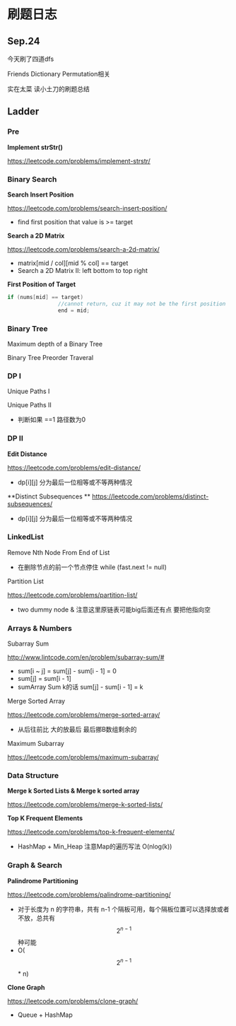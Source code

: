 # 刷题日志


## Sep.24


今天刷了四道dfs 

Friends Dictionary Permutation相关

实在太菜 读小土刀的刷题总结





## Ladder


### Pre

**Implement strStr()**

https://leetcode.com/problems/implement-strstr/


### Binary Search

**Search Insert Position**

https://leetcode.com/problems/search-insert-position/
* find first position that value is >= target

**Search a 2D Matrix**

https://leetcode.com/problems/search-a-2d-matrix/
* matrix[mid / col][mid % col] == target
* Search a 2D Matrix II: left bottom to top right

**First Position of Target**
```java
if (nums[mid] == target)
                //cannot return, cuz it may not be the first position
                end = mid;
```





### Binary Tree
Maximum depth of a Binary Tree

Binary Tree Preorder Traveral


### DP I

Unique Paths I

Unique Paths II
* 判断如果 ==1 路径数为0


### DP II
**Edit Distance**

https://leetcode.com/problems/edit-distance/
* dp[i][j] 分为最后一位相等或不等两种情况

**Distinct Subsequences
**
https://leetcode.com/problems/distinct-subsequences/
* dp[i][j] 分为最后一位相等或不等两种情况


### LinkedList

Remove Nth Node From End of List
* 在删除节点的前一个节点停住 while (fast.next != null)

Partition List

https://leetcode.com/problems/partition-list/

* two dummy node & 注意这里原链表可能big后面还有点 要把他指向空


### Arrays & Numbers

Subarray Sum

http://www.lintcode.com/en/problem/subarray-sum/#

* sum[i ~ j] = sum[j] - sum[i - 1] = 0
* sum[j] = sum[i - 1]
* sumArray Sum k的话 sum[j] - sum[i - 1] = k

Merge Sorted Array

https://leetcode.com/problems/merge-sorted-array/

* 从后往前比 大的放最后 最后挪B数组剩余的

Maximum Subarray

https://leetcode.com/problems/maximum-subarray/


### Data Structure

**Merge k Sorted Lists & Merge k sorted array**

https://leetcode.com/problems/merge-k-sorted-lists/

**Top K Frequent Elements**

https://leetcode.com/problems/top-k-frequent-elements/
* HashMap + Min_Heap 注意Map的遍历写法 O(nlog(k))


### Graph & Search
**Palindrome Partitioning**

https://leetcode.com/problems/palindrome-partitioning/
* 对于长度为 n 的字符串，共有 n-1 个隔板可用，每个隔板位置可以选择放或者不放，总共有$$2^{n-1}$$种可能
* O($$2^{n-1}$$* n)

**Clone Graph**

https://leetcode.com/problems/clone-graph/
* Queue + HashMap






























































